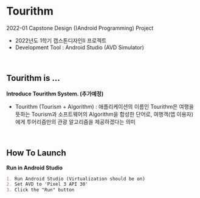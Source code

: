 # Tourithm
2022-01 Capstone Design ()Android Programming) Project
- 2022년도 1학기 캡스톤디자인II 프로젝트
- Development Tool : Android Studio (AVD Simulator)

<br/>

## Tourithm is ...
**Introduce Tourithm System. (추가예정)**  
- Tourithm (Tourism + Algorithm) : 애플리케이션의 이름인 Tourithm은 여행을 뜻하는 Tourism과 소프트웨어의 Algorithm을 합성한 단어로, 여행객(앱 이용자)에게 투어리즘만의 관광 알고리즘을 제공하겠다는 의미

<br/>

## How To Launch
**Run in Android Studio**
```markdown
1. Run Android Studio (Virtualization should be on)
2. Set AVD to 'Pixel 3 API 30'
3. Click the "Run" button
```
